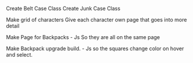 Create Belt Case Class
Create Junk Case Class

Make grid of characters
Give each character own page that goes into more detail

Make Page for Backpacks - Js So they are all on the same page

Make Backpack upgrade build. - Js so the squares change color on hover and select.
